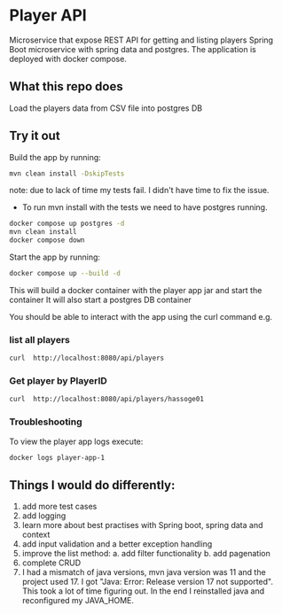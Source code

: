 # Player API
Microservice that expose REST API for getting and listing players
Spring Boot microservice with spring data and postgres. 
The application is deployed with docker compose.

## What this repo does
Load the players data from CSV file into postgres DB


## Try it out
Build the app by running:
```bash
mvn clean install -DskipTests
```
note: due to lack of time my tests fail. I didn't have time to fix the issue.

* To run mvn install with the tests we need to have postgres running.
```bash
docker compose up postgres -d
mvn clean install
docker compose down
```

Start the app by running:
```bash
docker compose up --build -d
```
This will build a docker container with the player app jar and start the container
It will also start a postgres DB container

You should be able to interact with the app using the curl command
e.g.
### list all players
```bash
curl  http://localhost:8080/api/players
```

### Get player by PlayerID
```bash
curl  http://localhost:8080/api/players/hassoge01
```

### Troubleshooting
To view the player app logs execute:
```bash
docker logs player-app-1
```


## Things I would do differently:
1. add more test cases
2. add logging
3. learn more about best practises with Spring boot, spring data and context
4. add input validation and a better exception handling
5. improve the list method:
   a. add filter functionality 
   b. add pagenation
6. complete CRUD
7. I had a mismatch of java versions, mvn java version was 11 and the project used 17.
I got "Java: Error: Release version 17 not supported". This took a lot of time figuring out.
In the end I reinstalled java and reconfigured my JAVA_HOME.
